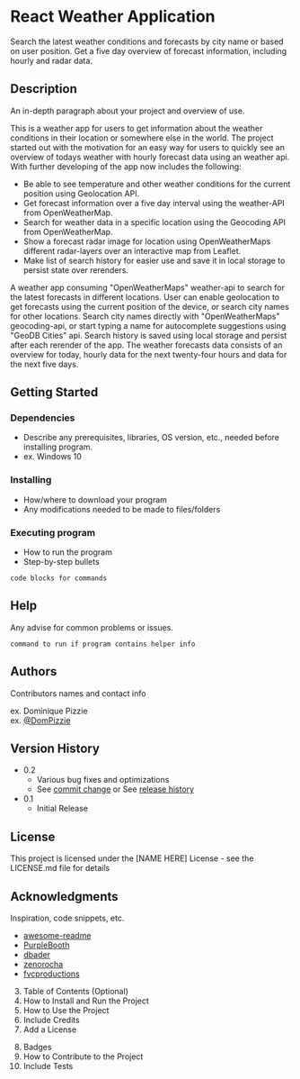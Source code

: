 # React Weather Application

Search the latest weather conditions and forecasts by city name or based on user position. Get a five day overview of forecast information, including hourly and radar data.

## Description

An in-depth paragraph about your project and overview of use.

This is a weather app for users to get information about the weather conditions in their location or somewhere else in the world. The project started out with the motivation for an easy way for users to quickly see an overview of todays weather with hourly forecast data using an weather api. With further developing of the app now includes the following:

- Be able to see temperature and other weather conditions for the current position using Geolocation API.
- Get forecast information over a five day interval using the weather-API from OpenWeatherMap.
- Search for weather data in a specific location using the Geocoding API from OpenWeatherMap.
- Show a forecast radar image for location using OpenWeatherMaps different radar-layers over an interactive map from Leaflet.
- Make list of search history for easier use and save it in local storage to persist state over rerenders.

A weather app consuming "OpenWeatherMaps" weather-api to search for the latest forecasts in different locations. User can enable geolocation to get forecasts using the current position of the device, or search city names for other locations. Search city names directly with "OpenWeatherMaps" geocoding-api, or start typing a name for autocomplete suggestions using "GeoDB Cities" api. Search history is saved using local storage and persist after each rerender of the app. The weather forecasts data consists of an overview for today, hourly data for the next twenty-four hours and data for the next five days.

## Getting Started

### Dependencies

- Describe any prerequisites, libraries, OS version, etc., needed before installing program.
- ex. Windows 10

### Installing

- How/where to download your program
- Any modifications needed to be made to files/folders

### Executing program

- How to run the program
- Step-by-step bullets

```
code blocks for commands
```

## Help

Any advise for common problems or issues.

```
command to run if program contains helper info
```

## Authors

Contributors names and contact info

ex. Dominique Pizzie  
ex. [@DomPizzie](https://twitter.com/dompizzie)

## Version History

- 0.2
  - Various bug fixes and optimizations
  - See [commit change]() or See [release history]()
- 0.1
  - Initial Release

## License

This project is licensed under the [NAME HERE] License - see the LICENSE.md file for details

## Acknowledgments

Inspiration, code snippets, etc.

- [awesome-readme](https://github.com/matiassingers/awesome-readme)
- [PurpleBooth](https://gist.github.com/PurpleBooth/109311bb0361f32d87a2)
- [dbader](https://github.com/dbader/readme-template)
- [zenorocha](https://gist.github.com/zenorocha/4526327)
- [fvcproductions](https://gist.github.com/fvcproductions/1bfc2d4aecb01a834b46)

3. Table of Contents (Optional)
4. How to Install and Run the Project
5. How to Use the Project
6. Include Credits
7. Add a License

<!-- Optional -->

8. Badges
9. How to Contribute to the Project
10. Include Tests
